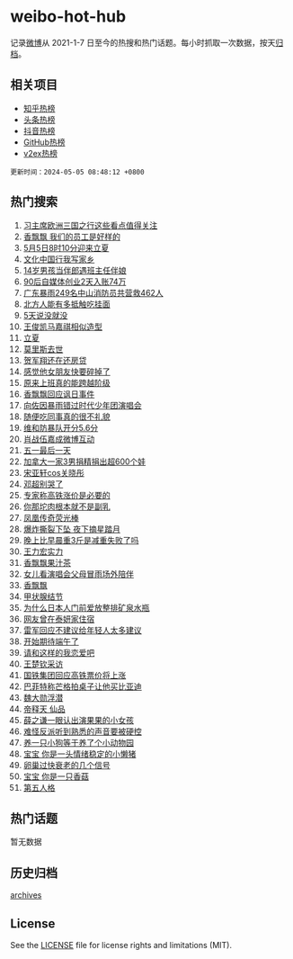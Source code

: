 # weibo-hot-hub

记录[微博](https://www.weibo.com)从 2021-1-7 日至今的热搜和热门话题。每小时抓取一次数据，按天[归档](archives)。

## 相关项目

- [知乎热榜](https://github.com/lonnyzhang423/zhihu-hot-hub)
- [头条热榜](https://github.com/lonnyzhang423/toutiao-hot-hub)
- [抖音热榜](https://github.com/lonnyzhang423/douyin-hot-hub)
- [GitHub热榜](https://github.com/lonnyzhang423/github-hot-hub)
- [v2ex热榜](https://github.com/lonnyzhang423/v2ex-hot-hub)


`更新时间：2024-05-05 08:48:12 +0800`

## 热门搜索

1. [习主席欧洲三国之行这些看点值得关注](https://m.weibo.cn/search?containerid=100103type%3D1%26t%3D10%26q%3D%23%E4%B9%A0%E4%B8%BB%E5%B8%AD%E6%AC%A7%E6%B4%B2%E4%B8%89%E5%9B%BD%E4%B9%8B%E8%A1%8C%E8%BF%99%E4%BA%9B%E7%9C%8B%E7%82%B9%E5%80%BC%E5%BE%97%E5%85%B3%E6%B3%A8%23&stream_entry_id=51&isnewpage=1&extparam=seat%3D1%26filter_type%3Drealtimehot%26stream_entry_id%3D51%26c_type%3D51%26q%3D%2523%25E4%25B9%25A0%25E4%25B8%25BB%25E5%25B8%25AD%25E6%25AC%25A7%25E6%25B4%25B2%25E4%25B8%2589%25E5%259B%25BD%25E4%25B9%258B%25E8%25A1%258C%25E8%25BF%2599%25E4%25BA%259B%25E7%259C%258B%25E7%2582%25B9%25E5%2580%25BC%25E5%25BE%2597%25E5%2585%25B3%25E6%25B3%25A8%2523%26dgr%3D0%26cate%3D10103%26pos%3D0%26display_time%3D1714870091%26pre_seqid%3D171487009155602143133)
1. [香飘飘 我们的员工是好样的](https://m.weibo.cn/search?containerid=100103type%3D1%26t%3D10%26q%3D%E9%A6%99%E9%A3%98%E9%A3%98+%E6%88%91%E4%BB%AC%E7%9A%84%E5%91%98%E5%B7%A5%E6%98%AF%E5%A5%BD%E6%A0%B7%E7%9A%84&stream_entry_id=31&isnewpage=1&extparam=seat%3D1%26band_rank%3D1%26stream_entry_id%3D31%26pos%3D0%26q%3D%25E9%25A6%2599%25E9%25A3%2598%25E9%25A3%2598%2520%25E6%2588%2591%25E4%25BB%25AC%25E7%259A%2584%25E5%2591%2598%25E5%25B7%25A5%25E6%2598%25AF%25E5%25A5%25BD%25E6%25A0%25B7%25E7%259A%2584%26dgr%3D0%26realpos%3D1%26flag%3D1%26filter_type%3Drealtimehot%26c_type%3D31%26cate%3D5001%26lcate%3D5001%26display_time%3D1714870091%26pre_seqid%3D171487009155602143133)
1. [5月5日8时10分迎来立夏](https://m.weibo.cn/search?containerid=100103type%3D1%26t%3D10%26q%3D%235%E6%9C%885%E6%97%A58%E6%97%B610%E5%88%86%E8%BF%8E%E6%9D%A5%E7%AB%8B%E5%A4%8F%23&stream_entry_id=31&isnewpage=1&extparam=seat%3D1%26band_rank%3D2%26stream_entry_id%3D31%26pos%3D1%26q%3D%25235%25E6%259C%25885%25E6%2597%25A58%25E6%2597%25B610%25E5%2588%2586%25E8%25BF%258E%25E6%259D%25A5%25E7%25AB%258B%25E5%25A4%258F%2523%26dgr%3D0%26realpos%3D2%26flag%3D1%26filter_type%3Drealtimehot%26c_type%3D31%26cate%3D5001%26lcate%3D5001%26display_time%3D1714870091%26pre_seqid%3D171487009155602143133)
1. [文化中国行我写家乡](https://m.weibo.cn/search?containerid=100103type%3D1%26t%3D10%26q%3D%23%E6%96%87%E5%8C%96%E4%B8%AD%E5%9B%BD%E8%A1%8C%E6%88%91%E5%86%99%E5%AE%B6%E4%B9%A1%23&stream_entry_id=31&isnewpage=1&extparam=seat%3D1%26band_rank%3D3%26stream_entry_id%3D31%26pos%3D2%26q%3D%2523%25E6%2596%2587%25E5%258C%2596%25E4%25B8%25AD%25E5%259B%25BD%25E8%25A1%258C%25E6%2588%2591%25E5%2586%2599%25E5%25AE%25B6%25E4%25B9%25A1%2523%26dgr%3D0%26realpos%3D3%26flag%3D0%26filter_type%3Drealtimehot%26c_type%3D31%26cate%3D5001%26lcate%3D5001%26display_time%3D1714870091%26pre_seqid%3D171487009155602143133)
1. [14岁男孩当伴郎遇班主任伴娘](https://m.weibo.cn/search?containerid=100103type%3D1%26t%3D10%26q%3D%2314%E5%B2%81%E7%94%B7%E5%AD%A9%E5%BD%93%E4%BC%B4%E9%83%8E%E9%81%87%E7%8F%AD%E4%B8%BB%E4%BB%BB%E4%BC%B4%E5%A8%98%23&stream_entry_id=31&isnewpage=1&extparam=seat%3D1%26band_rank%3D4%26stream_entry_id%3D31%26pos%3D3%26q%3D%252314%25E5%25B2%2581%25E7%2594%25B7%25E5%25AD%25A9%25E5%25BD%2593%25E4%25BC%25B4%25E9%2583%258E%25E9%2581%2587%25E7%258F%25AD%25E4%25B8%25BB%25E4%25BB%25BB%25E4%25BC%25B4%25E5%25A8%2598%2523%26dgr%3D0%26realpos%3D4%26flag%3D2%26filter_type%3Drealtimehot%26c_type%3D31%26cate%3D5001%26lcate%3D5001%26display_time%3D1714870091%26pre_seqid%3D171487009155602143133)
1. [90后自媒体创业2天入账74万](https://m.weibo.cn/search?containerid=100103type%3D1%26t%3D10%26q%3D%2390%E5%90%8E%E8%87%AA%E5%AA%92%E4%BD%93%E5%88%9B%E4%B8%9A2%E5%A4%A9%E5%85%A5%E8%B4%A674%E4%B8%87%23&stream_entry_id=31&isnewpage=1&extparam=seat%3D1%26band_rank%3D5%26stream_entry_id%3D31%26pos%3D4%26q%3D%252390%25E5%2590%258E%25E8%2587%25AA%25E5%25AA%2592%25E4%25BD%2593%25E5%2588%259B%25E4%25B8%259A2%25E5%25A4%25A9%25E5%2585%25A5%25E8%25B4%25A674%25E4%25B8%2587%2523%26dgr%3D0%26realpos%3D5%26flag%3D32768%26filter_type%3Drealtimehot%26c_type%3D31%26cate%3D5001%26lcate%3D5001%26display_time%3D1714870091%26pre_seqid%3D171487009155602143133)
1. [广东暴雨249名中山消防员共营救462人](https://m.weibo.cn/search?containerid=100103type%3D1%26t%3D10%26q%3D%23%E5%B9%BF%E4%B8%9C%E6%9A%B4%E9%9B%A8249%E5%90%8D%E4%B8%AD%E5%B1%B1%E6%B6%88%E9%98%B2%E5%91%98%E5%85%B1%E8%90%A5%E6%95%91462%E4%BA%BA%23&stream_entry_id=31&isnewpage=1&extparam=seat%3D1%26band_rank%3D6%26stream_entry_id%3D31%26pos%3D5%26q%3D%2523%25E5%25B9%25BF%25E4%25B8%259C%25E6%259A%25B4%25E9%259B%25A8249%25E5%2590%258D%25E4%25B8%25AD%25E5%25B1%25B1%25E6%25B6%2588%25E9%2598%25B2%25E5%2591%2598%25E5%2585%25B1%25E8%2590%25A5%25E6%2595%2591462%25E4%25BA%25BA%2523%26dgr%3D0%26realpos%3D6%26flag%3D1%26filter_type%3Drealtimehot%26c_type%3D31%26cate%3D5001%26lcate%3D5001%26display_time%3D1714870091%26pre_seqid%3D171487009155602143133)
1. [北方人能有多抵触吃挂面](https://m.weibo.cn/search?containerid=100103type%3D1%26t%3D10%26q%3D%23%E5%8C%97%E6%96%B9%E4%BA%BA%E8%83%BD%E6%9C%89%E5%A4%9A%E6%8A%B5%E8%A7%A6%E5%90%83%E6%8C%82%E9%9D%A2%23&stream_entry_id=31&isnewpage=1&extparam=seat%3D1%26band_rank%3D7%26stream_entry_id%3D31%26pos%3D6%26q%3D%2523%25E5%258C%2597%25E6%2596%25B9%25E4%25BA%25BA%25E8%2583%25BD%25E6%259C%2589%25E5%25A4%259A%25E6%258A%25B5%25E8%25A7%25A6%25E5%2590%2583%25E6%258C%2582%25E9%259D%25A2%2523%26dgr%3D0%26realpos%3D7%26flag%3D0%26filter_type%3Drealtimehot%26c_type%3D31%26cate%3D5001%26lcate%3D5001%26display_time%3D1714870091%26pre_seqid%3D171487009155602143133)
1. [5天说没就没](https://m.weibo.cn/search?containerid=100103type%3D1%26t%3D10%26q%3D%235%E5%A4%A9%E8%AF%B4%E6%B2%A1%E5%B0%B1%E6%B2%A1%23&stream_entry_id=31&isnewpage=1&extparam=seat%3D1%26band_rank%3D8%26stream_entry_id%3D31%26pos%3D7%26q%3D%25235%25E5%25A4%25A9%25E8%25AF%25B4%25E6%25B2%25A1%25E5%25B0%25B1%25E6%25B2%25A1%2523%26dgr%3D0%26realpos%3D8%26flag%3D1%26filter_type%3Drealtimehot%26c_type%3D31%26cate%3D5001%26lcate%3D5001%26display_time%3D1714870091%26pre_seqid%3D171487009155602143133)
1. [王俊凯马嘉祺相似造型](https://m.weibo.cn/search?containerid=100103type%3D1%26t%3D10%26q%3D%23%E7%8E%8B%E4%BF%8A%E5%87%AF%E9%A9%AC%E5%98%89%E7%A5%BA%E7%9B%B8%E4%BC%BC%E9%80%A0%E5%9E%8B%23&stream_entry_id=31&isnewpage=1&extparam=seat%3D1%26band_rank%3D9%26stream_entry_id%3D31%26pos%3D8%26q%3D%2523%25E7%258E%258B%25E4%25BF%258A%25E5%2587%25AF%25E9%25A9%25AC%25E5%2598%2589%25E7%25A5%25BA%25E7%259B%25B8%25E4%25BC%25BC%25E9%2580%25A0%25E5%259E%258B%2523%26dgr%3D0%26realpos%3D9%26flag%3D1%26filter_type%3Drealtimehot%26c_type%3D31%26cate%3D5001%26lcate%3D5001%26display_time%3D1714870091%26pre_seqid%3D171487009155602143133)
1. [立夏](https://m.weibo.cn/search?containerid=100103type%3D1%26t%3D10%26q%3D%E7%AB%8B%E5%A4%8F&stream_entry_id=31&isnewpage=1&extparam=seat%3D1%26band_rank%3D10%26stream_entry_id%3D31%26pos%3D9%26q%3D%25E7%25AB%258B%25E5%25A4%258F%26dgr%3D0%26realpos%3D10%26flag%3D16%26filter_type%3Drealtimehot%26c_type%3D31%26cate%3D5001%26lcate%3D5001%26display_time%3D1714870091%26pre_seqid%3D171487009155602143133)
1. [莫里斯去世](https://m.weibo.cn/search?containerid=100103type%3D1%26t%3D10%26q%3D%23%E8%8E%AB%E9%87%8C%E6%96%AF%E5%8E%BB%E4%B8%96%23&stream_entry_id=31&isnewpage=1&extparam=seat%3D1%26band_rank%3D11%26stream_entry_id%3D31%26pos%3D10%26q%3D%2523%25E8%258E%25AB%25E9%2587%258C%25E6%2596%25AF%25E5%258E%25BB%25E4%25B8%2596%2523%26dgr%3D0%26realpos%3D11%26flag%3D1%26filter_type%3Drealtimehot%26c_type%3D31%26cate%3D5001%26lcate%3D5001%26display_time%3D1714870091%26pre_seqid%3D171487009155602143133)
1. [贺军翔还在还房贷](https://m.weibo.cn/search?containerid=100103type%3D1%26t%3D10%26q%3D%23%E8%B4%BA%E5%86%9B%E7%BF%94%E8%BF%98%E5%9C%A8%E8%BF%98%E6%88%BF%E8%B4%B7%23&stream_entry_id=31&isnewpage=1&extparam=seat%3D1%26band_rank%3D12%26stream_entry_id%3D31%26pos%3D11%26q%3D%2523%25E8%25B4%25BA%25E5%2586%259B%25E7%25BF%2594%25E8%25BF%2598%25E5%259C%25A8%25E8%25BF%2598%25E6%2588%25BF%25E8%25B4%25B7%2523%26dgr%3D0%26realpos%3D12%26flag%3D1%26filter_type%3Drealtimehot%26c_type%3D31%26cate%3D5001%26lcate%3D5001%26display_time%3D1714870091%26pre_seqid%3D171487009155602143133)
1. [感觉他女朋友快要碎掉了](https://m.weibo.cn/search?containerid=100103type%3D1%26t%3D10%26q%3D%23%E6%84%9F%E8%A7%89%E4%BB%96%E5%A5%B3%E6%9C%8B%E5%8F%8B%E5%BF%AB%E8%A6%81%E7%A2%8E%E6%8E%89%E4%BA%86%23&stream_entry_id=31&isnewpage=1&extparam=seat%3D1%26band_rank%3D13%26stream_entry_id%3D31%26pos%3D12%26q%3D%2523%25E6%2584%259F%25E8%25A7%2589%25E4%25BB%2596%25E5%25A5%25B3%25E6%259C%258B%25E5%258F%258B%25E5%25BF%25AB%25E8%25A6%2581%25E7%25A2%258E%25E6%258E%2589%25E4%25BA%2586%2523%26dgr%3D0%26realpos%3D13%26flag%3D1%26filter_type%3Drealtimehot%26c_type%3D31%26cate%3D5001%26lcate%3D5001%26display_time%3D1714870091%26pre_seqid%3D171487009155602143133)
1. [原来上班真的能跨越阶级](https://m.weibo.cn/search?containerid=100103type%3D1%26t%3D10%26q%3D%23%E5%8E%9F%E6%9D%A5%E4%B8%8A%E7%8F%AD%E7%9C%9F%E7%9A%84%E8%83%BD%E8%B7%A8%E8%B6%8A%E9%98%B6%E7%BA%A7%23&stream_entry_id=31&isnewpage=1&extparam=seat%3D1%26band_rank%3D14%26stream_entry_id%3D31%26pos%3D13%26q%3D%2523%25E5%258E%259F%25E6%259D%25A5%25E4%25B8%258A%25E7%258F%25AD%25E7%259C%259F%25E7%259A%2584%25E8%2583%25BD%25E8%25B7%25A8%25E8%25B6%258A%25E9%2598%25B6%25E7%25BA%25A7%2523%26dgr%3D0%26realpos%3D14%26flag%3D1%26filter_type%3Drealtimehot%26c_type%3D31%26cate%3D5001%26lcate%3D5001%26display_time%3D1714870091%26pre_seqid%3D171487009155602143133)
1. [香飘飘回应讽日事件](https://m.weibo.cn/search?containerid=100103type%3D1%26t%3D10%26q%3D%23%E9%A6%99%E9%A3%98%E9%A3%98%E5%9B%9E%E5%BA%94%E8%AE%BD%E6%97%A5%E4%BA%8B%E4%BB%B6%23&stream_entry_id=31&isnewpage=1&extparam=seat%3D1%26band_rank%3D15%26stream_entry_id%3D31%26pos%3D14%26q%3D%2523%25E9%25A6%2599%25E9%25A3%2598%25E9%25A3%2598%25E5%259B%259E%25E5%25BA%2594%25E8%25AE%25BD%25E6%2597%25A5%25E4%25BA%258B%25E4%25BB%25B6%2523%26dgr%3D0%26realpos%3D15%26flag%3D0%26filter_type%3Drealtimehot%26c_type%3D31%26cate%3D5001%26lcate%3D5001%26display_time%3D1714870091%26pre_seqid%3D171487009155602143133)
1. [向佐因暴雨错过时代少年团演唱会](https://m.weibo.cn/search?containerid=100103type%3D1%26t%3D10%26q%3D%23%E5%90%91%E4%BD%90%E5%9B%A0%E6%9A%B4%E9%9B%A8%E9%94%99%E8%BF%87%E6%97%B6%E4%BB%A3%E5%B0%91%E5%B9%B4%E5%9B%A2%E6%BC%94%E5%94%B1%E4%BC%9A%23&stream_entry_id=31&isnewpage=1&extparam=seat%3D1%26band_rank%3D16%26stream_entry_id%3D31%26pos%3D15%26q%3D%2523%25E5%2590%2591%25E4%25BD%2590%25E5%259B%25A0%25E6%259A%25B4%25E9%259B%25A8%25E9%2594%2599%25E8%25BF%2587%25E6%2597%25B6%25E4%25BB%25A3%25E5%25B0%2591%25E5%25B9%25B4%25E5%259B%25A2%25E6%25BC%2594%25E5%2594%25B1%25E4%25BC%259A%2523%26dgr%3D0%26realpos%3D16%26flag%3D1%26filter_type%3Drealtimehot%26c_type%3D31%26cate%3D5001%26lcate%3D5001%26display_time%3D1714870091%26pre_seqid%3D171487009155602143133)
1. [随便吃同事真的很不礼貌](https://m.weibo.cn/search?containerid=100103type%3D1%26t%3D10%26q%3D%23%E9%9A%8F%E4%BE%BF%E5%90%83%E5%90%8C%E4%BA%8B%E7%9C%9F%E7%9A%84%E5%BE%88%E4%B8%8D%E7%A4%BC%E8%B2%8C%23&stream_entry_id=31&isnewpage=1&extparam=seat%3D1%26band_rank%3D17%26stream_entry_id%3D31%26pos%3D16%26q%3D%2523%25E9%259A%258F%25E4%25BE%25BF%25E5%2590%2583%25E5%2590%258C%25E4%25BA%258B%25E7%259C%259F%25E7%259A%2584%25E5%25BE%2588%25E4%25B8%258D%25E7%25A4%25BC%25E8%25B2%258C%2523%26dgr%3D0%26realpos%3D17%26flag%3D2%26filter_type%3Drealtimehot%26c_type%3D31%26cate%3D5001%26lcate%3D5001%26display_time%3D1714870091%26pre_seqid%3D171487009155602143133)
1. [维和防暴队开分5.6分](https://m.weibo.cn/search?containerid=100103type%3D1%26t%3D10%26q%3D%23%E7%BB%B4%E5%92%8C%E9%98%B2%E6%9A%B4%E9%98%9F%E5%BC%80%E5%88%865.6%E5%88%86%23&stream_entry_id=31&isnewpage=1&extparam=seat%3D1%26band_rank%3D18%26stream_entry_id%3D31%26pos%3D17%26q%3D%2523%25E7%25BB%25B4%25E5%2592%258C%25E9%2598%25B2%25E6%259A%25B4%25E9%2598%259F%25E5%25BC%2580%25E5%2588%25865.6%25E5%2588%2586%2523%26dgr%3D0%26realpos%3D18%26flag%3D1%26filter_type%3Drealtimehot%26c_type%3D31%26cate%3D5001%26lcate%3D5001%26display_time%3D1714870091%26pre_seqid%3D171487009155602143133)
1. [肖战伍嘉成微博互动](https://m.weibo.cn/search?containerid=100103type%3D1%26t%3D10%26q%3D%23%E8%82%96%E6%88%98%E4%BC%8D%E5%98%89%E6%88%90%E5%BE%AE%E5%8D%9A%E4%BA%92%E5%8A%A8%23&stream_entry_id=31&isnewpage=1&extparam=seat%3D1%26band_rank%3D19%26stream_entry_id%3D31%26pos%3D18%26q%3D%2523%25E8%2582%2596%25E6%2588%2598%25E4%25BC%258D%25E5%2598%2589%25E6%2588%2590%25E5%25BE%25AE%25E5%258D%259A%25E4%25BA%2592%25E5%258A%25A8%2523%26dgr%3D0%26realpos%3D19%26flag%3D0%26filter_type%3Drealtimehot%26c_type%3D31%26cate%3D5001%26lcate%3D5001%26display_time%3D1714870091%26pre_seqid%3D171487009155602143133)
1. [五一最后一天](https://m.weibo.cn/search?containerid=100103type%3D1%26t%3D10%26q%3D%E4%BA%94%E4%B8%80%E6%9C%80%E5%90%8E%E4%B8%80%E5%A4%A9&stream_entry_id=31&isnewpage=1&extparam=seat%3D1%26band_rank%3D20%26stream_entry_id%3D31%26pos%3D19%26q%3D%25E4%25BA%2594%25E4%25B8%2580%25E6%259C%2580%25E5%2590%258E%25E4%25B8%2580%25E5%25A4%25A9%26dgr%3D0%26realpos%3D20%26flag%3D1%26filter_type%3Drealtimehot%26c_type%3D31%26cate%3D5001%26lcate%3D5001%26display_time%3D1714870091%26pre_seqid%3D171487009155602143133)
1. [加拿大一家3男捐精捐出超600个娃](https://m.weibo.cn/search?containerid=100103type%3D1%26t%3D10%26q%3D%23%E5%8A%A0%E6%8B%BF%E5%A4%A7%E4%B8%80%E5%AE%B63%E7%94%B7%E6%8D%90%E7%B2%BE%E6%8D%90%E5%87%BA%E8%B6%85600%E4%B8%AA%E5%A8%83%23&stream_entry_id=31&isnewpage=1&extparam=seat%3D1%26band_rank%3D21%26stream_entry_id%3D31%26pos%3D20%26q%3D%2523%25E5%258A%25A0%25E6%258B%25BF%25E5%25A4%25A7%25E4%25B8%2580%25E5%25AE%25B63%25E7%2594%25B7%25E6%258D%2590%25E7%25B2%25BE%25E6%258D%2590%25E5%2587%25BA%25E8%25B6%2585600%25E4%25B8%25AA%25E5%25A8%2583%2523%26dgr%3D0%26realpos%3D21%26flag%3D0%26filter_type%3Drealtimehot%26c_type%3D31%26cate%3D5001%26lcate%3D5001%26display_time%3D1714870091%26pre_seqid%3D171487009155602143133)
1. [宋亚轩cos关晓彤](https://m.weibo.cn/search?containerid=100103type%3D1%26t%3D10%26q%3D%23%E5%AE%8B%E4%BA%9A%E8%BD%A9cos%E5%85%B3%E6%99%93%E5%BD%A4%23&stream_entry_id=31&isnewpage=1&extparam=seat%3D1%26band_rank%3D22%26stream_entry_id%3D31%26pos%3D21%26q%3D%2523%25E5%25AE%258B%25E4%25BA%259A%25E8%25BD%25A9cos%25E5%2585%25B3%25E6%2599%2593%25E5%25BD%25A4%2523%26dgr%3D0%26realpos%3D22%26flag%3D1%26filter_type%3Drealtimehot%26c_type%3D31%26cate%3D5001%26lcate%3D5001%26display_time%3D1714870091%26pre_seqid%3D171487009155602143133)
1. [邓超别哭了](https://m.weibo.cn/search?containerid=100103type%3D1%26t%3D10%26q%3D%23%E9%82%93%E8%B6%85%E5%88%AB%E5%93%AD%E4%BA%86%23&stream_entry_id=31&isnewpage=1&extparam=seat%3D1%26band_rank%3D23%26stream_entry_id%3D31%26pos%3D22%26q%3D%2523%25E9%2582%2593%25E8%25B6%2585%25E5%2588%25AB%25E5%2593%25AD%25E4%25BA%2586%2523%26dgr%3D0%26realpos%3D23%26flag%3D1%26filter_type%3Drealtimehot%26c_type%3D31%26cate%3D5001%26lcate%3D5001%26display_time%3D1714870091%26pre_seqid%3D171487009155602143133)
1. [专家称高铁涨价是必要的](https://m.weibo.cn/search?containerid=100103type%3D1%26t%3D10%26q%3D%23%E4%B8%93%E5%AE%B6%E7%A7%B0%E9%AB%98%E9%93%81%E6%B6%A8%E4%BB%B7%E6%98%AF%E5%BF%85%E8%A6%81%E7%9A%84%23&stream_entry_id=31&isnewpage=1&extparam=seat%3D1%26band_rank%3D24%26stream_entry_id%3D31%26pos%3D23%26q%3D%2523%25E4%25B8%2593%25E5%25AE%25B6%25E7%25A7%25B0%25E9%25AB%2598%25E9%2593%2581%25E6%25B6%25A8%25E4%25BB%25B7%25E6%2598%25AF%25E5%25BF%2585%25E8%25A6%2581%25E7%259A%2584%2523%26dgr%3D0%26realpos%3D24%26flag%3D1%26filter_type%3Drealtimehot%26c_type%3D31%26cate%3D5001%26lcate%3D5001%26display_time%3D1714870091%26pre_seqid%3D171487009155602143133)
1. [你那坨肉根本就不是副乳](https://m.weibo.cn/search?containerid=100103type%3D1%26t%3D10%26q%3D%23%E4%BD%A0%E9%82%A3%E5%9D%A8%E8%82%89%E6%A0%B9%E6%9C%AC%E5%B0%B1%E4%B8%8D%E6%98%AF%E5%89%AF%E4%B9%B3%23&stream_entry_id=31&isnewpage=1&extparam=seat%3D1%26band_rank%3D25%26stream_entry_id%3D31%26pos%3D24%26q%3D%2523%25E4%25BD%25A0%25E9%2582%25A3%25E5%259D%25A8%25E8%2582%2589%25E6%25A0%25B9%25E6%259C%25AC%25E5%25B0%25B1%25E4%25B8%258D%25E6%2598%25AF%25E5%2589%25AF%25E4%25B9%25B3%2523%26dgr%3D0%26realpos%3D25%26flag%3D0%26filter_type%3Drealtimehot%26c_type%3D31%26cate%3D5001%26lcate%3D5001%26display_time%3D1714870091%26pre_seqid%3D171487009155602143133)
1. [凤凰传奇荧光棒](https://m.weibo.cn/search?containerid=100103type%3D1%26t%3D10%26q%3D%E5%87%A4%E5%87%B0%E4%BC%A0%E5%A5%87%E8%8D%A7%E5%85%89%E6%A3%92&stream_entry_id=31&isnewpage=1&extparam=seat%3D1%26band_rank%3D26%26stream_entry_id%3D31%26pos%3D25%26q%3D%25E5%2587%25A4%25E5%2587%25B0%25E4%25BC%25A0%25E5%25A5%2587%25E8%258D%25A7%25E5%2585%2589%25E6%25A3%2592%26dgr%3D0%26realpos%3D26%26flag%3D1%26filter_type%3Drealtimehot%26c_type%3D31%26cate%3D5001%26lcate%3D5001%26display_time%3D1714870091%26pre_seqid%3D171487009155602143133)
1. [爆炸撕裂下坠 夜下摘星踏月](https://m.weibo.cn/search?containerid=100103type%3D1%26t%3D10%26q%3D%E7%88%86%E7%82%B8%E6%92%95%E8%A3%82%E4%B8%8B%E5%9D%A0+%E5%A4%9C%E4%B8%8B%E6%91%98%E6%98%9F%E8%B8%8F%E6%9C%88&stream_entry_id=31&isnewpage=1&extparam=seat%3D1%26band_rank%3D27%26stream_entry_id%3D31%26pos%3D26%26q%3D%25E7%2588%2586%25E7%2582%25B8%25E6%2592%2595%25E8%25A3%2582%25E4%25B8%258B%25E5%259D%25A0%2520%25E5%25A4%259C%25E4%25B8%258B%25E6%2591%2598%25E6%2598%259F%25E8%25B8%258F%25E6%259C%2588%26dgr%3D0%26realpos%3D27%26flag%3D1%26filter_type%3Drealtimehot%26c_type%3D31%26cate%3D5001%26lcate%3D5001%26display_time%3D1714870091%26pre_seqid%3D171487009155602143133)
1. [晚上比早晨重3斤是减重失败了吗](https://m.weibo.cn/search?containerid=100103type%3D1%26t%3D10%26q%3D%23%E6%99%9A%E4%B8%8A%E6%AF%94%E6%97%A9%E6%99%A8%E9%87%8D3%E6%96%A4%E6%98%AF%E5%87%8F%E9%87%8D%E5%A4%B1%E8%B4%A5%E4%BA%86%E5%90%97%23&stream_entry_id=31&isnewpage=1&extparam=seat%3D1%26band_rank%3D28%26stream_entry_id%3D31%26pos%3D27%26q%3D%2523%25E6%2599%259A%25E4%25B8%258A%25E6%25AF%2594%25E6%2597%25A9%25E6%2599%25A8%25E9%2587%258D3%25E6%2596%25A4%25E6%2598%25AF%25E5%2587%258F%25E9%2587%258D%25E5%25A4%25B1%25E8%25B4%25A5%25E4%25BA%2586%25E5%2590%2597%2523%26dgr%3D0%26realpos%3D28%26flag%3D0%26filter_type%3Drealtimehot%26c_type%3D31%26cate%3D5001%26lcate%3D5001%26display_time%3D1714870091%26pre_seqid%3D171487009155602143133)
1. [王力宏实力](https://m.weibo.cn/search?containerid=100103type%3D1%26t%3D10%26q%3D%E7%8E%8B%E5%8A%9B%E5%AE%8F%E5%AE%9E%E5%8A%9B&stream_entry_id=31&isnewpage=1&extparam=seat%3D1%26band_rank%3D29%26stream_entry_id%3D31%26pos%3D28%26q%3D%25E7%258E%258B%25E5%258A%259B%25E5%25AE%258F%25E5%25AE%259E%25E5%258A%259B%26dgr%3D0%26realpos%3D29%26flag%3D1%26filter_type%3Drealtimehot%26c_type%3D31%26cate%3D5001%26lcate%3D5001%26display_time%3D1714870091%26pre_seqid%3D171487009155602143133)
1. [香飘飘果汁茶](https://m.weibo.cn/search?containerid=100103type%3D1%26t%3D10%26q%3D%E9%A6%99%E9%A3%98%E9%A3%98%E6%9E%9C%E6%B1%81%E8%8C%B6&stream_entry_id=31&isnewpage=1&extparam=seat%3D1%26band_rank%3D30%26stream_entry_id%3D31%26pos%3D29%26q%3D%25E9%25A6%2599%25E9%25A3%2598%25E9%25A3%2598%25E6%259E%259C%25E6%25B1%2581%25E8%258C%25B6%26dgr%3D0%26realpos%3D30%26flag%3D1%26filter_type%3Drealtimehot%26c_type%3D31%26cate%3D5001%26lcate%3D5001%26display_time%3D1714870091%26pre_seqid%3D171487009155602143133)
1. [女儿看演唱会父母冒雨场外陪伴](https://m.weibo.cn/search?containerid=100103type%3D1%26t%3D10%26q%3D%23%E5%A5%B3%E5%84%BF%E7%9C%8B%E6%BC%94%E5%94%B1%E4%BC%9A%E7%88%B6%E6%AF%8D%E5%86%92%E9%9B%A8%E5%9C%BA%E5%A4%96%E9%99%AA%E4%BC%B4%23&stream_entry_id=31&isnewpage=1&extparam=seat%3D1%26band_rank%3D31%26stream_entry_id%3D31%26pos%3D30%26q%3D%2523%25E5%25A5%25B3%25E5%2584%25BF%25E7%259C%258B%25E6%25BC%2594%25E5%2594%25B1%25E4%25BC%259A%25E7%2588%25B6%25E6%25AF%258D%25E5%2586%2592%25E9%259B%25A8%25E5%259C%25BA%25E5%25A4%2596%25E9%2599%25AA%25E4%25BC%25B4%2523%26dgr%3D0%26realpos%3D31%26flag%3D32768%26filter_type%3Drealtimehot%26c_type%3D31%26cate%3D5001%26lcate%3D5001%26display_time%3D1714870091%26pre_seqid%3D171487009155602143133)
1. [香飘飘](https://m.weibo.cn/search?containerid=100103type%3D1%26t%3D10%26q%3D%E9%A6%99%E9%A3%98%E9%A3%98&stream_entry_id=31&isnewpage=1&extparam=seat%3D1%26band_rank%3D32%26stream_entry_id%3D31%26pos%3D31%26q%3D%25E9%25A6%2599%25E9%25A3%2598%25E9%25A3%2598%26dgr%3D0%26realpos%3D32%26flag%3D0%26filter_type%3Drealtimehot%26c_type%3D31%26cate%3D5001%26lcate%3D5001%26display_time%3D1714870091%26pre_seqid%3D171487009155602143133)
1. [甲状腺结节](https://m.weibo.cn/search?containerid=100103type%3D1%26t%3D10%26q%3D%E7%94%B2%E7%8A%B6%E8%85%BA%E7%BB%93%E8%8A%82&stream_entry_id=31&isnewpage=1&extparam=seat%3D1%26band_rank%3D33%26stream_entry_id%3D31%26pos%3D32%26q%3D%25E7%2594%25B2%25E7%258A%25B6%25E8%2585%25BA%25E7%25BB%2593%25E8%258A%2582%26dgr%3D0%26realpos%3D33%26flag%3D1%26filter_type%3Drealtimehot%26c_type%3D31%26cate%3D5001%26lcate%3D5001%26display_time%3D1714870091%26pre_seqid%3D171487009155602143133)
1. [为什么日本人门前爱放整排矿泉水瓶](https://m.weibo.cn/search?containerid=100103type%3D1%26t%3D10%26q%3D%23%E4%B8%BA%E4%BB%80%E4%B9%88%E6%97%A5%E6%9C%AC%E4%BA%BA%E9%97%A8%E5%89%8D%E7%88%B1%E6%94%BE%E6%95%B4%E6%8E%92%E7%9F%BF%E6%B3%89%E6%B0%B4%E7%93%B6%23&stream_entry_id=31&isnewpage=1&extparam=seat%3D1%26band_rank%3D34%26stream_entry_id%3D31%26pos%3D33%26q%3D%2523%25E4%25B8%25BA%25E4%25BB%2580%25E4%25B9%2588%25E6%2597%25A5%25E6%259C%25AC%25E4%25BA%25BA%25E9%2597%25A8%25E5%2589%258D%25E7%2588%25B1%25E6%2594%25BE%25E6%2595%25B4%25E6%258E%2592%25E7%259F%25BF%25E6%25B3%2589%25E6%25B0%25B4%25E7%2593%25B6%2523%26dgr%3D0%26realpos%3D34%26flag%3D0%26filter_type%3Drealtimehot%26c_type%3D31%26cate%3D5001%26lcate%3D5001%26display_time%3D1714870091%26pre_seqid%3D171487009155602143133)
1. [网友曾在泰妍家住宿](https://m.weibo.cn/search?containerid=100103type%3D1%26t%3D10%26q%3D%23%E7%BD%91%E5%8F%8B%E6%9B%BE%E5%9C%A8%E6%B3%B0%E5%A6%8D%E5%AE%B6%E4%BD%8F%E5%AE%BF%23&stream_entry_id=31&isnewpage=1&extparam=seat%3D1%26band_rank%3D35%26stream_entry_id%3D31%26pos%3D34%26q%3D%2523%25E7%25BD%2591%25E5%258F%258B%25E6%259B%25BE%25E5%259C%25A8%25E6%25B3%25B0%25E5%25A6%258D%25E5%25AE%25B6%25E4%25BD%258F%25E5%25AE%25BF%2523%26dgr%3D0%26realpos%3D35%26flag%3D0%26filter_type%3Drealtimehot%26c_type%3D31%26cate%3D5001%26lcate%3D5001%26display_time%3D1714870091%26pre_seqid%3D171487009155602143133)
1. [雷军回应不建议给年轻人太多建议](https://m.weibo.cn/search?containerid=100103type%3D1%26t%3D10%26q%3D%23%E9%9B%B7%E5%86%9B%E5%9B%9E%E5%BA%94%E4%B8%8D%E5%BB%BA%E8%AE%AE%E7%BB%99%E5%B9%B4%E8%BD%BB%E4%BA%BA%E5%A4%AA%E5%A4%9A%E5%BB%BA%E8%AE%AE%23&stream_entry_id=31&isnewpage=1&extparam=seat%3D1%26band_rank%3D36%26stream_entry_id%3D31%26pos%3D35%26q%3D%2523%25E9%259B%25B7%25E5%2586%259B%25E5%259B%259E%25E5%25BA%2594%25E4%25B8%258D%25E5%25BB%25BA%25E8%25AE%25AE%25E7%25BB%2599%25E5%25B9%25B4%25E8%25BD%25BB%25E4%25BA%25BA%25E5%25A4%25AA%25E5%25A4%259A%25E5%25BB%25BA%25E8%25AE%25AE%2523%26dgr%3D0%26realpos%3D36%26flag%3D0%26filter_type%3Drealtimehot%26c_type%3D31%26cate%3D5001%26lcate%3D5001%26display_time%3D1714870091%26pre_seqid%3D171487009155602143133)
1. [开始期待端午了](https://m.weibo.cn/search?containerid=100103type%3D1%26t%3D10%26q%3D%23%E5%BC%80%E5%A7%8B%E6%9C%9F%E5%BE%85%E7%AB%AF%E5%8D%88%E4%BA%86%23&stream_entry_id=31&isnewpage=1&extparam=seat%3D1%26band_rank%3D37%26stream_entry_id%3D31%26pos%3D36%26q%3D%2523%25E5%25BC%2580%25E5%25A7%258B%25E6%259C%259F%25E5%25BE%2585%25E7%25AB%25AF%25E5%258D%2588%25E4%25BA%2586%2523%26dgr%3D0%26realpos%3D37%26flag%3D0%26filter_type%3Drealtimehot%26c_type%3D31%26cate%3D5001%26lcate%3D5001%26display_time%3D1714870091%26pre_seqid%3D171487009155602143133)
1. [请和这样的我恋爱吧](https://m.weibo.cn/search?containerid=100103type%3D1%26t%3D10%26q%3D%E8%AF%B7%E5%92%8C%E8%BF%99%E6%A0%B7%E7%9A%84%E6%88%91%E6%81%8B%E7%88%B1%E5%90%A7&stream_entry_id=31&isnewpage=1&extparam=seat%3D1%26band_rank%3D38%26stream_entry_id%3D31%26pos%3D37%26q%3D%25E8%25AF%25B7%25E5%2592%258C%25E8%25BF%2599%25E6%25A0%25B7%25E7%259A%2584%25E6%2588%2591%25E6%2581%258B%25E7%2588%25B1%25E5%2590%25A7%26dgr%3D0%26realpos%3D38%26flag%3D1%26filter_type%3Drealtimehot%26c_type%3D31%26cate%3D5001%26lcate%3D5001%26display_time%3D1714870091%26pre_seqid%3D171487009155602143133)
1. [王楚钦采访](https://m.weibo.cn/search?containerid=100103type%3D1%26t%3D10%26q%3D%E7%8E%8B%E6%A5%9A%E9%92%A6%E9%87%87%E8%AE%BF&stream_entry_id=31&isnewpage=1&extparam=seat%3D1%26band_rank%3D39%26stream_entry_id%3D31%26pos%3D38%26q%3D%25E7%258E%258B%25E6%25A5%259A%25E9%2592%25A6%25E9%2587%2587%25E8%25AE%25BF%26dgr%3D0%26realpos%3D39%26flag%3D1%26filter_type%3Drealtimehot%26c_type%3D31%26cate%3D5001%26lcate%3D5001%26display_time%3D1714870091%26pre_seqid%3D171487009155602143133)
1. [国铁集团回应高铁票价将上涨](https://m.weibo.cn/search?containerid=100103type%3D1%26t%3D10%26q%3D%23%E5%9B%BD%E9%93%81%E9%9B%86%E5%9B%A2%E5%9B%9E%E5%BA%94%E9%AB%98%E9%93%81%E7%A5%A8%E4%BB%B7%E5%B0%86%E4%B8%8A%E6%B6%A8%23&stream_entry_id=31&isnewpage=1&extparam=seat%3D1%26band_rank%3D40%26stream_entry_id%3D31%26pos%3D39%26q%3D%2523%25E5%259B%25BD%25E9%2593%2581%25E9%259B%2586%25E5%259B%25A2%25E5%259B%259E%25E5%25BA%2594%25E9%25AB%2598%25E9%2593%2581%25E7%25A5%25A8%25E4%25BB%25B7%25E5%25B0%2586%25E4%25B8%258A%25E6%25B6%25A8%2523%26dgr%3D0%26realpos%3D40%26flag%3D0%26filter_type%3Drealtimehot%26c_type%3D31%26cate%3D5001%26lcate%3D5001%26display_time%3D1714870091%26pre_seqid%3D171487009155602143133)
1. [巴菲特称芒格拍桌子让他买比亚迪](https://m.weibo.cn/search?containerid=100103type%3D1%26t%3D10%26q%3D%23%E5%B7%B4%E8%8F%B2%E7%89%B9%E7%A7%B0%E8%8A%92%E6%A0%BC%E6%8B%8D%E6%A1%8C%E5%AD%90%E8%AE%A9%E4%BB%96%E4%B9%B0%E6%AF%94%E4%BA%9A%E8%BF%AA%23&stream_entry_id=31&isnewpage=1&extparam=seat%3D1%26band_rank%3D41%26stream_entry_id%3D31%26pos%3D40%26q%3D%2523%25E5%25B7%25B4%25E8%258F%25B2%25E7%2589%25B9%25E7%25A7%25B0%25E8%258A%2592%25E6%25A0%25BC%25E6%258B%258D%25E6%25A1%258C%25E5%25AD%2590%25E8%25AE%25A9%25E4%25BB%2596%25E4%25B9%25B0%25E6%25AF%2594%25E4%25BA%259A%25E8%25BF%25AA%2523%26dgr%3D0%26realpos%3D41%26flag%3D1%26filter_type%3Drealtimehot%26c_type%3D31%26cate%3D5001%26lcate%3D5001%26display_time%3D1714870091%26pre_seqid%3D171487009155602143133)
1. [魏大勋浮潜](https://m.weibo.cn/search?containerid=100103type%3D1%26t%3D10%26q%3D%E9%AD%8F%E5%A4%A7%E5%8B%8B%E6%B5%AE%E6%BD%9C&stream_entry_id=31&isnewpage=1&extparam=seat%3D1%26band_rank%3D42%26stream_entry_id%3D31%26pos%3D41%26q%3D%25E9%25AD%258F%25E5%25A4%25A7%25E5%258B%258B%25E6%25B5%25AE%25E6%25BD%259C%26dgr%3D0%26realpos%3D42%26flag%3D1%26filter_type%3Drealtimehot%26c_type%3D31%26cate%3D5001%26lcate%3D5001%26display_time%3D1714870091%26pre_seqid%3D171487009155602143133)
1. [帝释天 仙品](https://m.weibo.cn/search?containerid=100103type%3D1%26t%3D10%26q%3D%E5%B8%9D%E9%87%8A%E5%A4%A9+%E4%BB%99%E5%93%81&stream_entry_id=31&isnewpage=1&extparam=seat%3D1%26band_rank%3D43%26stream_entry_id%3D31%26pos%3D42%26q%3D%25E5%25B8%259D%25E9%2587%258A%25E5%25A4%25A9%2520%25E4%25BB%2599%25E5%2593%2581%26dgr%3D0%26realpos%3D43%26flag%3D1%26filter_type%3Drealtimehot%26c_type%3D31%26cate%3D5001%26lcate%3D5001%26display_time%3D1714870091%26pre_seqid%3D171487009155602143133)
1. [薛之谦一眼认出演果果的小女孩](https://m.weibo.cn/search?containerid=100103type%3D1%26t%3D10%26q%3D%23%E8%96%9B%E4%B9%8B%E8%B0%A6%E4%B8%80%E7%9C%BC%E8%AE%A4%E5%87%BA%E6%BC%94%E6%9E%9C%E6%9E%9C%E7%9A%84%E5%B0%8F%E5%A5%B3%E5%AD%A9%23&stream_entry_id=31&isnewpage=1&extparam=seat%3D1%26band_rank%3D44%26stream_entry_id%3D31%26pos%3D43%26q%3D%2523%25E8%2596%259B%25E4%25B9%258B%25E8%25B0%25A6%25E4%25B8%2580%25E7%259C%25BC%25E8%25AE%25A4%25E5%2587%25BA%25E6%25BC%2594%25E6%259E%259C%25E6%259E%259C%25E7%259A%2584%25E5%25B0%258F%25E5%25A5%25B3%25E5%25AD%25A9%2523%26dgr%3D0%26realpos%3D44%26flag%3D0%26filter_type%3Drealtimehot%26c_type%3D31%26cate%3D5001%26lcate%3D5001%26display_time%3D1714870091%26pre_seqid%3D171487009155602143133)
1. [难怪反派听到熟悉的声音要被硬控](https://m.weibo.cn/search?containerid=100103type%3D1%26t%3D10%26q%3D%E9%9A%BE%E6%80%AA%E5%8F%8D%E6%B4%BE%E5%90%AC%E5%88%B0%E7%86%9F%E6%82%89%E7%9A%84%E5%A3%B0%E9%9F%B3%E8%A6%81%E8%A2%AB%E7%A1%AC%E6%8E%A7&stream_entry_id=31&isnewpage=1&extparam=seat%3D1%26band_rank%3D45%26stream_entry_id%3D31%26pos%3D44%26q%3D%25E9%259A%25BE%25E6%2580%25AA%25E5%258F%258D%25E6%25B4%25BE%25E5%2590%25AC%25E5%2588%25B0%25E7%2586%259F%25E6%2582%2589%25E7%259A%2584%25E5%25A3%25B0%25E9%259F%25B3%25E8%25A6%2581%25E8%25A2%25AB%25E7%25A1%25AC%25E6%258E%25A7%26dgr%3D0%26realpos%3D45%26flag%3D1%26filter_type%3Drealtimehot%26c_type%3D31%26cate%3D5001%26lcate%3D5001%26display_time%3D1714870091%26pre_seqid%3D171487009155602143133)
1. [养一只小狗等于养了个小动物园](https://m.weibo.cn/search?containerid=100103type%3D1%26t%3D10%26q%3D%E5%85%BB%E4%B8%80%E5%8F%AA%E5%B0%8F%E7%8B%97%E7%AD%89%E4%BA%8E%E5%85%BB%E4%BA%86%E4%B8%AA%E5%B0%8F%E5%8A%A8%E7%89%A9%E5%9B%AD&stream_entry_id=31&isnewpage=1&extparam=seat%3D1%26band_rank%3D46%26stream_entry_id%3D31%26pos%3D45%26q%3D%25E5%2585%25BB%25E4%25B8%2580%25E5%258F%25AA%25E5%25B0%258F%25E7%258B%2597%25E7%25AD%2589%25E4%25BA%258E%25E5%2585%25BB%25E4%25BA%2586%25E4%25B8%25AA%25E5%25B0%258F%25E5%258A%25A8%25E7%2589%25A9%25E5%259B%25AD%26dgr%3D0%26realpos%3D46%26flag%3D1%26filter_type%3Drealtimehot%26c_type%3D31%26cate%3D5001%26lcate%3D5001%26display_time%3D1714870091%26pre_seqid%3D171487009155602143133)
1. [宝宝 你是一头情绪稳定的小懒猪](https://m.weibo.cn/search?containerid=100103type%3D1%26t%3D10%26q%3D%E5%AE%9D%E5%AE%9D+%E4%BD%A0%E6%98%AF%E4%B8%80%E5%A4%B4%E6%83%85%E7%BB%AA%E7%A8%B3%E5%AE%9A%E7%9A%84%E5%B0%8F%E6%87%92%E7%8C%AA&stream_entry_id=31&isnewpage=1&extparam=seat%3D1%26band_rank%3D47%26stream_entry_id%3D31%26pos%3D46%26q%3D%25E5%25AE%259D%25E5%25AE%259D%2520%25E4%25BD%25A0%25E6%2598%25AF%25E4%25B8%2580%25E5%25A4%25B4%25E6%2583%2585%25E7%25BB%25AA%25E7%25A8%25B3%25E5%25AE%259A%25E7%259A%2584%25E5%25B0%258F%25E6%2587%2592%25E7%258C%25AA%26dgr%3D0%26realpos%3D47%26flag%3D1%26filter_type%3Drealtimehot%26c_type%3D31%26cate%3D5001%26lcate%3D5001%26display_time%3D1714870091%26pre_seqid%3D171487009155602143133)
1. [卵巢过快衰老的几个信号](https://m.weibo.cn/search?containerid=100103type%3D1%26t%3D10%26q%3D%23%E5%8D%B5%E5%B7%A2%E8%BF%87%E5%BF%AB%E8%A1%B0%E8%80%81%E7%9A%84%E5%87%A0%E4%B8%AA%E4%BF%A1%E5%8F%B7%23&stream_entry_id=31&isnewpage=1&extparam=seat%3D1%26band_rank%3D48%26stream_entry_id%3D31%26pos%3D47%26q%3D%2523%25E5%258D%25B5%25E5%25B7%25A2%25E8%25BF%2587%25E5%25BF%25AB%25E8%25A1%25B0%25E8%2580%2581%25E7%259A%2584%25E5%2587%25A0%25E4%25B8%25AA%25E4%25BF%25A1%25E5%258F%25B7%2523%26dgr%3D0%26realpos%3D48%26flag%3D0%26filter_type%3Drealtimehot%26c_type%3D31%26cate%3D5001%26lcate%3D5001%26display_time%3D1714870091%26pre_seqid%3D171487009155602143133)
1. [宝宝 你是一只香菇](https://m.weibo.cn/search?containerid=100103type%3D1%26t%3D10%26q%3D%E5%AE%9D%E5%AE%9D+%E4%BD%A0%E6%98%AF%E4%B8%80%E5%8F%AA%E9%A6%99%E8%8F%87&stream_entry_id=31&isnewpage=1&extparam=seat%3D1%26band_rank%3D49%26stream_entry_id%3D31%26pos%3D48%26q%3D%25E5%25AE%259D%25E5%25AE%259D%2520%25E4%25BD%25A0%25E6%2598%25AF%25E4%25B8%2580%25E5%258F%25AA%25E9%25A6%2599%25E8%258F%2587%26dgr%3D0%26realpos%3D49%26flag%3D1%26filter_type%3Drealtimehot%26c_type%3D31%26cate%3D5001%26lcate%3D5001%26display_time%3D1714870091%26pre_seqid%3D171487009155602143133)
1. [第五人格](https://m.weibo.cn/search?containerid=100103type%3D1%26t%3D10%26q%3D%E7%AC%AC%E4%BA%94%E4%BA%BA%E6%A0%BC&stream_entry_id=31&isnewpage=1&extparam=seat%3D1%26band_rank%3D50%26stream_entry_id%3D31%26pos%3D49%26q%3D%25E7%25AC%25AC%25E4%25BA%2594%25E4%25BA%25BA%25E6%25A0%25BC%26dgr%3D0%26realpos%3D50%26flag%3D1%26filter_type%3Drealtimehot%26c_type%3D31%26cate%3D5001%26lcate%3D5001%26display_time%3D1714870091%26pre_seqid%3D171487009155602143133)

## 热门话题

暂无数据

## 历史归档

[archives](archives)

## License

See the [LICENSE](LICENSE) file for license rights and limitations (MIT).
